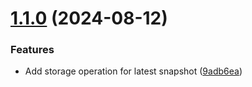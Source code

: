 # [1.1.0](https://github.com/arpanrec/vaultops/compare/1.0.1...1.1.0) (2024-08-12)


### Features

* Add storage operation for latest snapshot ([9adb6ea](https://github.com/arpanrec/vaultops/commit/9adb6eab652eefffd0aa6347d30aca8f4c750bd4))
